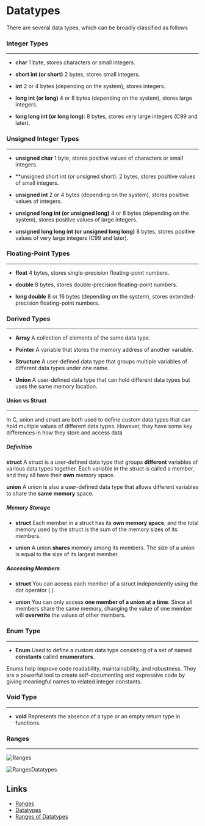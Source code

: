 # Datatypes

There are several data types, which can be broadly classified as follows

### Integer Types

---

- **char** 1 byte, stores characters or small integers.
  
- **short int (or short)** 2 bytes, stores small integers.
  
- **int** 2 or 4 bytes (depending on the system), stores integers.
  
- **long int (or long)** 4 or 8 bytes (depending on the system), stores large integers.
  
- **long long int (or long long)**: 8 bytes, stores very large integers (C99 and later).

### Unsigned Integer Types

---

- **unsigned char** 1 byte, stores positive values of characters or small integers.
  
- **unsigned short int (or unsigned short): 2 bytes, stores positive values of small integers.

- **unsigned int** 2 or 4 bytes (depending on the system), stores positive values of integers.

- **unsigned long int (or unsigned long)** 4 or 8 bytes (depending on the system), stores positive values of large integers.

- **unsigned long long int (or unsigned long long)** 8 bytes, stores positive values of very large integers (C99 and later).

### Floating-Point Types

---

- **float** 4 bytes, stores single-precision floating-point numbers.
  
- **double** 8 bytes, stores double-precision floating-point numbers.
  
- **long double** 8 or 16 bytes (depending on the system), stores extended-precision floating-point numbers.

### Derived Types

---

- **Array** A collection of elements of the same data type.

- **Pointer** A variable that stores the memory address of another variable.

- **Structure** A user-defined data type that groups multiple variables of different data types under one name.

- **Union** A user-defined data type that can hold different data types but uses the same memory location.

#### Union vs Struct

---

In C, union and struct are both used to define custom data types that can hold multiple values of different data types. However, they have some key differences in how they store and access data

##### Definition

**struct** A struct is a user-defined data type that groups **different** variables of various data types together. Each variable in the struct is called a member, and they all have their **own** memory space.

**union** A union is also a user-defined data type that allows different variables to share the **same** **memory** space.

##### Memory Storage

- **struct** Each member in a struct has its **own memory space**, and the total memory used by the struct is the sum of the memory sizes of its members.

- **union** A union **shares** memory among its members. The size of a union is equal to the size of its largest member.

##### Accessing Members

- **struct** You can access each member of a struct independently using the dot operator (.).

- **union** You can only access **one member of a union at a time**. Since all members share the same memory, changing the value of one member will **overwrite** the values of other members.

### Enum Type

---

- **Enum** Used to define a custom data type consisting of a set of named **constants** called **enumerators**.

Enums help improve code readability, maintainability, and robustness. They are a powerful tool to create self-documenting and expressive code by giving meaningful names to related integer constants.

### Void Type

---

- **void** Represents the absence of a type or an empty return type in functions.

### Ranges

---

![Ranges](https://miro.medium.com/v2/resize:fit:712/1*cemNFCrMA3MK27nCuUuG_Q.png)

![RangesDatatypes](https://www.w3resource.com/w3r_images/c-programming-basic-exercises-flowchart-86.png)

## Links

- [Ranges](https://www.w3resource.com/c-programming-exercises/basic-declarations-and-expressions/c-programming-basic-exercises-86.php)
- [Datatypes](https://www.simplilearn.com/tutorials/c-tutorial/data-types-in-c)
- [Ranges of Datatypes](https://medium.com/@eitworld/c-data-type-5ab5a0773f17)
